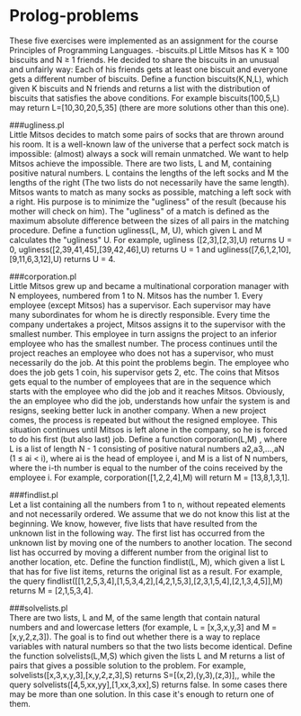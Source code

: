 # Prolog-problems
These five exercises were implemented as an assignment for the course Principles of Programming Languages.
-biscuits.pl
Little Mitsos has K ≥ 100 biscuits and N ≥ 1 friends. He decided to share the biscuits in an unusual and unfairly way:
Each of his friends gets at least one biscuit and everyone gets a different number of biscuits. 
Define a function biscuits(K,N,L), which given K biscuits and N friends and returns a list with the distribution of biscuits that satisfies the above conditions. For example biscuits(100,5,L) may return L=[10,30,20,5,35] (there are more solutions other than this one).

###ugliness.pl  
Little Mitsos decides to match some pairs of socks that are thrown around his room. It is a well-known law of the universe that a perfect sock match is impossible: (almost) always a sock will remain unmatched. We want to help Mitsos achieve the impossible. There are two lists, L and M, containing positive natural numbers. L contains the lengths of the left socks and M the lengths of the right (The two lists do not necessarily have the same length). Mitsos wants to match as many socks as possible, matching a left sock with a right. His purpose is to minimize the "ugliness" of the result (because his mother will check on him). The "ugliness" of a match is defined as the maximum absolute difference between the sizes of all pairs in the matching procedure.
Define a function ugliness(L, M, U), which given L and M calculates the "ugliness" U. For example, ugliness ([2,3],[2,3],U) returns U = 0, ugliness([2,39,41,45],[39,42,46],U) returns U = 1 and ugliness([7,6,1,2,10],[9,11,6,3,12],U) returns U = 4.
    
###corporation.pl  
Little Mitsos grew up and became a multinational corporation manager with N employees, numbered from 1 to N. Mitsos has the number 1. Every employee (except Mitsos) has a supervisor. Each supervisor may have many subordinates for whom he is directly responsible.
Every time the company undertakes a project, Mitsos assigns it to the supervisor with the smallest number. This employee in turn assigns the project to an inferior employee who has the smallest number. The process continues until the project reaches an employee who does not has a supervisor, who must necessarily do the job.
At this point the problems begin. The employee who does the job gets 1 coin, his supervisor gets 2, etc. The coins that Mitsos gets equal to the number of employees that are in the sequence which starts with the employee who did the job and it reaches Mitsos. Obviously, the an employee who did the job, understands how unfair the system is and resigns, seeking better luck in another company.
When a new project comes, the process is repeated but without the resigned employee. This situation continues until Mitsos is left alone in the company, so he is forced to do his first (but also last) job. 
Define a function corporation(L,M) , where L is a list of length N - 1 consisting of positive natural numbers a2,a3,...,aN
(1 ≤ ai < i), where ai is the head of employee i, and M is a list of N numbers, where the i-th number is equal to the number
of the coins received by the employee i. For example, corporation([1,2,2,4],M) will return M = [13,8,1,3,1].

###findlist.pl  
Let a list containing all the numbers from 1 to n, without repeated elements and not necessarily ordered. We assume that we do not know this list at the beginning. We know, however, five lists that have resulted from the unknown list in the following way. The first list has occurred from the unknown list by moving one of the numbers to another location. The second list has occurred by moving a different number from the original list to another location, etc.
Define the function findlist(L, M), which given a list L that has for five list items, returns the original list as a result. For example, the query findlist([[1,2,5,3,4],[1,5,3,4,2],[4,2,1,5,3],[2,3,1,5,4],[2,1,3,4,5]],M) returns M = [2,1,5,3,4].

###solvelists.pl  
There are two lists, L and M, of the same length that contain natural numbers and and lowercase letters 
(for example, L = [x,3,x,y,3] and M = [x,y,2,z,3]). The goal is to find out whether there is a way to replace variables with natural numbers so that the two lists become identical.
Define the function solvelists(L,M,S) which given the lists L and M returns a list of pairs that gives a possible solution to the problem. For example, solvelists([x,3,x,y,3],[x,y,2,z,3],S) returns S=[(x,2),(y,3),(z,3)],, while the query solvelists([4,5,xx,yy],[1,xx,3,xx],S) returns false. In some cases there may be more than one solution. In this case it's enough to return one of them.
